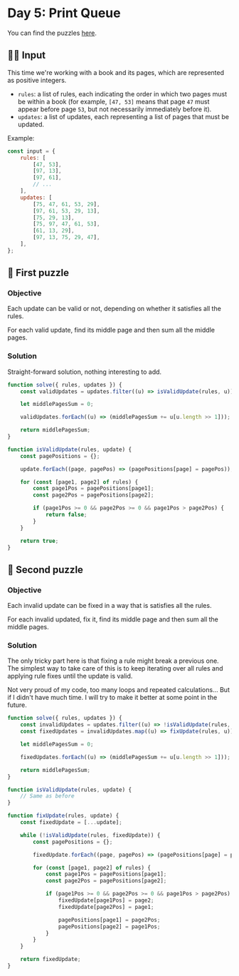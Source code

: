 # Day 5: Print Queue

You can find the puzzles [here](https://adventofcode.com/2024/day/5).

## ✍🏼 Input

This time we're working with a book and its pages, which are represented as positive integers.

-   `rules`: a list of rules, each indicating the order in which two pages must be within a book (for example, `[47, 53]` means that page `47` must appear before page `53`, but not necessarily immediately before it).
-   `updates`: a list of updates, each representing a list of pages that must be updated.

Example:

```js
const input = {
    rules: [
        [47, 53],
        [97, 13],
        [97, 61],
        // ...
    ],
    updates: [
        [75, 47, 61, 53, 29],
        [97, 61, 53, 29, 13],
        [75, 29, 13],
        [75, 97, 47, 61, 53],
        [61, 13, 29],
        [97, 13, 75, 29, 47],
    ],
};
```

## 🧩 First puzzle

### Objective

Each update can be valid or not, depending on whether it satisfies all the rules.

For each valid update, find its middle page and then sum all the middle pages.

### Solution

Straight-forward solution, nothing interesting to add.

```js
function solve({ rules, updates }) {
    const validUpdates = updates.filter((u) => isValidUpdate(rules, u));

    let middlePagesSum = 0;

    validUpdates.forEach((u) => (middlePagesSum += u[u.length >> 1]));

    return middlePagesSum;
}

function isValidUpdate(rules, update) {
    const pagePositions = {};

    update.forEach((page, pagePos) => (pagePositions[page] = pagePos));

    for (const [page1, page2] of rules) {
        const page1Pos = pagePositions[page1];
        const page2Pos = pagePositions[page2];

        if (page1Pos >= 0 && page2Pos >= 0 && page1Pos > page2Pos) {
            return false;
        }
    }

    return true;
}
```

## 🧩 Second puzzle

### Objective

Each invalid update can be fixed in a way that is satisfies all the rules.

For each invalid updated, fix it, find its middle page and then sum all the middle pages.

### Solution

The only tricky part here is that fixing a rule might break a previous one. The simplest way to take care of this is to keep iterating over all rules and applying rule fixes until the update is valid.

Not very proud of my code, too many loops and repeated calculations... But if I didn't have much time. I will try to make it better at some point in the future.

```js
function solve({ rules, updates }) {
    const invalidUpdates = updates.filter((u) => !isValidUpdate(rules, u));
    const fixedUpdates = invalidUpdates.map((u) => fixUpdate(rules, u));

    let middlePagesSum = 0;

    fixedUpdates.forEach((u) => (middlePagesSum += u[u.length >> 1]));

    return middlePagesSum;
}

function isValidUpdate(rules, update) {
    // Same as before
}

function fixUpdate(rules, update) {
    const fixedUpdate = [...update];

    while (!isValidUpdate(rules, fixedUpdate)) {
        const pagePositions = {};

        fixedUpdate.forEach((page, pagePos) => (pagePositions[page] = pagePos));

        for (const [page1, page2] of rules) {
            const page1Pos = pagePositions[page1];
            const page2Pos = pagePositions[page2];

            if (page1Pos >= 0 && page2Pos >= 0 && page1Pos > page2Pos) {
                fixedUpdate[page1Pos] = page2;
                fixedUpdate[page2Pos] = page1;

                pagePositions[page1] = page2Pos;
                pagePositions[page2] = page1Pos;
            }
        }
    }

    return fixedUpdate;
}
```
